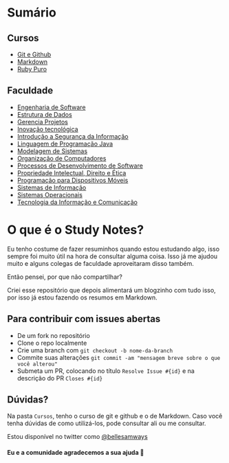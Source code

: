 # Sumário

## Cursos

- [Git e Github](Cursos/git_and_github_course.md)
- [Markdown](Cursos/markdown_course.md)
- [Ruby Puro](Cursos/ruby_puro.md)

## Faculdade

- [Engenharia de Software](Faculdade/Engenharia-de-Software/eng_software_compilado.md)
- [Estrutura de Dados](Faculdade/Estrutura-de-Dados/estrutura_dados_compilado.md)
- [Gerencia Projetos](Faculdade/Gerencia-Projetos-Compartilhado)
- [Inovação tecnológica](Faculdade/Inovacao-Tecnologica/inovacao_tecnologica_compilado.md)
- [Introdução a Segurança da Informação](Faculdade/Introducao-a-Seguranca-da-Informacao/isi_compilado.md)
- [Linguagem de Programação Java](Faculdade/Linguagem-de-Programacao-Java/java_compilado.md)
- [Modelagem de Sistemas](Faculdade/Modelagem-de-Sistemas/modelagem_sistemas_compilado.md)
- [Organização de Computadores](Faculdade/Organizacao-de-computadores/org_computadores_compilado.md)
- [Processos de Desenvolvimento de Software](Faculdade/Processos-de-Desenvolvimento-de-Software/pds_compilado.md)
- [Propriedade Intelectual, Direito e Ética](Faculdade/Propriedade-Intelectual-Direito-e-Etica/pide_compilado.md)
- [Programação para Dispositivos Móveis](Faculdade/Programacao-para-Dispositivos-Moveis/pdm_compilado.md)
- [Sistemas de Informação](Faculdade/Sistemas-de-Informação/sistemas_informacao_compilado.md)
- [Sistemas Operacionais](Faculdade\Sistemas-Operacionais\so_compilado.md)
- [Tecnologia da Informação e Comunicação](Faculdade/Tecnologia-da-Informacao-e-Comunicação/tic_compilado.md)

# O que é o Study Notes?

Eu tenho costume de fazer resuminhos quando estou estudando algo, isso sempre foi muito útil na hora de consultar alguma coisa. Isso já me ajudou muito e alguns colegas de faculdade aproveitaram disso também.

Então pensei, por que não compartilhar?

Criei esse repositório que depois alimentará um blogzinho com tudo isso, por isso já estou fazendo os resumos em Markdown.

## Para contribuir com issues abertas

- De um fork no repositório
- Clone o repo localmente
- Crie uma branch com `git checkout -b nome-da-branch`
- Commite suas alterações `git commit -am "mensagem breve sobre o que você alterou"`
- Submeta um PR, colocando no título `Resolve Issue #{id}` e na descrição do PR `Closes #{id}`

## Dúvidas?

Na pasta `Cursos`, tenho o curso de git e github e o de Markdown. Caso você tenha dúvidas de como utilizá-los, pode consultar ali ou me consultar.

Estou disponível no twitter como [@bellesamways](https://twitter.com/bellesamways)

#### Eu e a comunidade agradecemos a sua ajuda 💜
